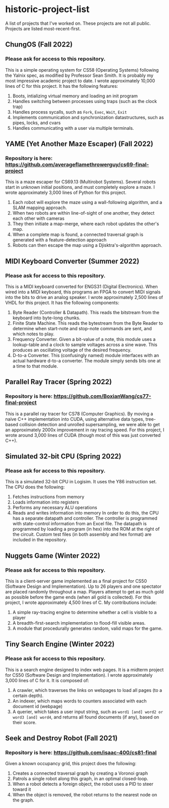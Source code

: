 # historic-project-list
A list of projects that I've worked on. These projects are not all public.
Projects are listed most-recent-first.

## ChungOS (Fall 2022)
### Please ask for access to this repository.
This is a simple operating system for CS58 (Operating Systems) following the Yalnix spec, as modified by Professor Sean Smith. It is probably my most impressive academic project to date. I wrote approximately 10,000 lines of C for this project. It has the following features:
1. Boots, intializing virtual memory and loading an init program
2. Handles switching between processes using traps (such as the clock trap)
3. Handles process sycalls, such as `Fork`, `Exec`, `Wait`, `Exit`
4. Implements communication and synchronization datastructures, such as pipes, locks, and cvars
5. Handles communicating with a user via multiple terminals.

## YAME (Yet Another Maze Escaper) (Fall 2022)
### Repository is here: https://github.com/averageflamethrowerguy/cs69-final-project
This is a maze escaper for CS69.13 (Multirobot Systems). Several robots start in unknown initial positions, and must completely explore a maze. I wrote approximately 3,000 lines of Python for this project.
1. Each robot will explore the maze using a wall-following algorithm, and a SLAM mapping approach.
2. When two robots are within line-of-sight of one another, they detect each other with cameras
3. They then initiate a map-merge, where each robot updates the other's map.
4. When a complete map is found, a connected traversal graph is generated with a feature-detection approach
5. Robots can then escape the map using a Djisktra's-algorithm approach.

## MIDI Keyboard Converter (Summer 2022)
### Please ask for access to this repository.
This is a MIDI keyboard converted for ENGS31 (Digital Electronics). When wired into a MIDI keyboard, this programs an FPGA to convert MIDI signals into the bits to drive an analog speaker. I wrote approximately 2,500 lines of VHDL for this project. It has the following components:
1. Byte Reader (Controller & Datapath). This reads the bitstream from the keyboard into byte-long chunks.
2. Finite State Machine. This reads the bytestream from the Byte Reader to determine when start-note and stop-note commands are sent, and which notes to play.
3. Frequency Converter. Given a bit-value of a note, this module uses a lookup-table and a clock to sample voltages across a sine wave. This produces an oscillating voltage of the desired frequency.
4. D-to-a Converter. This (confusingly named) module interfaces with an actual hardware d-to-a converter. The module simply sends bits one at a time to that module.

## Parallel Ray Tracer (Spring 2022)
### Repository is here: https://github.com/BoxianWang/cs77-final-project
This is a parallel ray tracer for CS78 (Computer Graphics). By moving a naive C++ implementation into CUDA, using alternative data types, tree-based collision detection and unrolled supersampling, we were able to get an approximately 2000x improvement in ray tracing speed. For this project, I wrote around 3,000 lines of CUDA (though most of this was just converted C++).

## Simulated 32-bit CPU (Spring 2022)
### Please ask for access to this repository.
This is a simulated 32-bit CPU in Logisim. It uses the Y86 instruction set. The CPU does the following:
1. Fetches instructions from memory
2. Loads information into registers
3. Performs any necessary ALU operations
4. Reads and writes information into memory
In order to do this, the CPU has a separate datapath and controller. The controller is programmed with state-control information from an Excel file. The datapath is programmed by loading a program (in hex) into the ROM at the right of the circuit.
Custom test files (in both assembly and hex format) are included in the repository.

## Nuggets Game (Winter 2022)
### Please ask for access to this repository.
This is a client-server game implemented as a final project for CS50 (Software Design and Implementation). Up to 26 players and one spectator are placed randomly throughout a map. Players attempt to get as much gold as possible before the game ends (when all gold is collected). For this project, I wrote approximately 4,500 lines of C. My contributions include:
1. A simple ray-tracing engine to determine whether a cell is visible to a player
2. A breadth-first-search implementation to flood-fill visible areas.
3. A module that procedurally generates random, valid maps for the game.

## Tiny Search Engine (Winter 2022)
### Please ask for access to this repository.
This is a search engine designed to index web pages. It is a midterm project for CS50 (Software Design and Implementation). I wrote approximately 3,000 lines of C for it. It is composed of:
1. A crawler, which traverses the links on webpages to load all pages (to a certain depth).
2. An indexer, which maps words to counters associated with each document id (webpage)
3. A querier, which takes a user input string, such as `word1 [and] word2 or word3 [and] word4`, and returns all found documents (if any), based on their score.

## Seek and Destroy Robot (Fall 2021)
### Repository is here: https://github.com/isaac-400/cs81-final
Given a known occupancy grid, this project does the following:
1. Creates a connected traversal graph by creating a Voronoi graph
2. Patrols a single robot along this graph, in an optimal closed-loop.
3. When a robot detects a foreign object, the robot uses a PID to steer toward it
4. When the object is removed, the robot returns to the nearest node on the graph.
